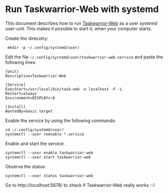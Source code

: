 # Run Taskwarrior-Web with systemd

This document describes how to run [Taskwarrior-Web](https://github.com/theunraveler/taskwarrior-web) as a user systemd user-unit. This makes it possible to start it, when your computer starts.

Create the direcotry:

```
 mkdir -p ~/.config/systemd/user/
```

Edit the file `~/.config/systemd/user/taskwarrior-web.service` and paste the following lines:

```
[Unit]
Description=Taskwarrior-Web

[Service]
ExecStart=/usr/local/bin/task-web -o localhost -F -L
Restart=always
Environment=DISPLAY=:0

[Install]
WantedBy=basic.target
``` 

Enable the service by using the following commands:

```
cd ~/.config/systemd/user/
systemctl --user reenable *.service
```

Enable and start the service:

```
systemctl --user enable taskwarrior-web
systemctl --user start taskwarrior-web
```

Observe the status:

```
systemctl --user status taskwarrior-web
```

Go to http://localhost:5678/ to check if Taskwarrior-Web really works :-)

